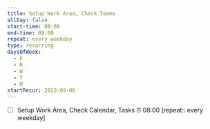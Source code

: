 ```yaml
---
title: Setup Work Area, Check Teams
allDay: false
start-time: 08:00
end-time: 09:00
repeat: every weekday
type: recurring
daysOfWeek:
  - F
  - R
  - W
  - T
  - M
startRecur: 2023-09-06
---
```


- [ ] Setup Work Area, Check Calendar, Tasks  ⏰  08:00 [repeat:: every weekday]

